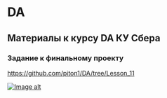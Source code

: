 # DA
## Материалы к курсу DA КУ Сбера 

### Задание к финальному проекту

https://github.com/piton1/DA/tree/Lesson_11

[![Image alt](https://github.com/piton1/DA/blob/final_project/out.png)](https://github.com/piton1/DA/blob/final_project/%D0%98%D1%82%D0%BE%D0%B3%D0%BE%D0%B2%D0%BE%D0%B5%20%D0%B7%D0%B0%D0%B4%D0%B0%D0%BD%D0%B8%D0%B5%20v2.pdf)

